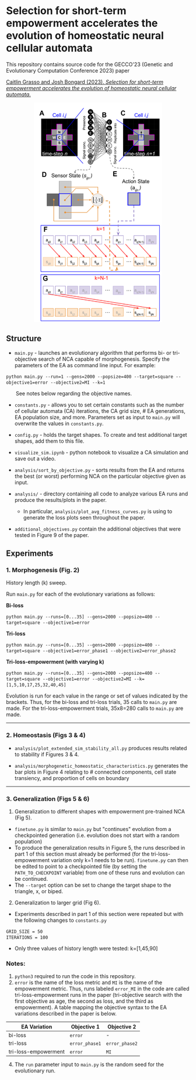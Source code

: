 # Selection for short-term empowerment accelerates the evolution of homeostatic neural cellular automata

This repository contains source code for the GECCO'23 (Genetic and Evolutionary Computation Conference 2023) paper 

[Caitlin Grasso and Josh Bongard (2023). *Selection for short-term empowerment accelerates the evolution of homeostatic neural cellular automata.*](https://arxiv.org/abs/2305.15220)</br> 

<p align="center">
  <img src="https://github.com/caitlingrasso/empowered-nca-II/blob/master/methods_fig.png?raw=true"  width="350" height="600">
</p>

## Structure

- `main.py` - launches an evolutionary algorithm that performs bi- or tri-objective search of NCA capable of morphogenesis. Specify the parameters of the EA as command line input. For example:
```
python main.py --run=1 --gens=2000 --popsize=400 --target=square --objective1=error --objective2=MI --k=1
```
&ensp; &nbsp; &nbsp; See notes below regarding the objective names.

- `constants.py` - allows you to set certain constants such as the number of cellular automata (CA) iterations, the CA grid size, # EA generations, EA population size, and more. Parameters set as input to `main.py` will overwrite the values in `constants.py`.

- `config.py` - holds the target shapes. To create and test additional target shapes, add them to this file.

- `visualize_sim.ipynb` - python notebook to visualize a CA simulation and save out a video.

- `analysis/sort_by_objective.py` - sorts results from the EA and returns the best (or worst) performing NCA on the particular objective given as input.

- `analysis/` - directory containing all code to analyze various EA runs and produce the results/plots in the paper.
  - In particular, `analysis/plot_avg_fitness_curves.py` is using to generate the loss plots seen throughout the paper.

- `additional_objectives.py` contain the additional objectives that were tested in Figure 9 of the paper.

## Experiments
### 1. Morphogenesis (Fig. 2)

History length (k) sweep.

Run `main.py` for each of the evolutionary variations as follows:

**Bi-loss**
```
python main.py --runs=[0...35] --gens=2000 --popsize=400 --target=square --objective1=error
```
**Tri-loss**
```
python main.py --runs=[0...35] --gens=2000 --popsize=400 --target=square --objective1=error_phase1 --objective2=error_phase2
```
**Tri-loss-empowerment (with varying k)**
```
python main.py --runs=[0...35] --gens=2000 --popsize=400 --target=square --objective1=error --objective2=MI --k=[1,5,10,17,25,32,40,45]
```

Evolution is run for each value in the range or set of values indicated by the brackets. Thus, for the bi-loss and tri-loss trials, 35 calls to `main.py` are made. For the tri-loss-empowerment trials, 35x8=280 calls to `main.py` are made.

---
### 2. Homeostasis (Figs 3 & 4)

- `analysis/plot_extended_sim_stability_all.py` produces results related to stability if Figures 3 & 4. 

- `analysis/morphogenetic_homeostatic_characteristics.py` generates the bar plots in Figure 4 relating to # connected components, cell state transiency, and proportion of cells on boundary

---
### 3. Generalization (Figs 5 & 6)

1. Generalization to different shapes with empowerment pre-trained NCA (Fig 5). 
- `finetune.py` is similar to `main.py` but "continues" evolution from a checkpointed generation (i.e. evolution does not start with a random population)
- To produce the generalization results in Figure 5, the runs described in part 1 of this section must already be performed (for the tri-loss-empowerment variation only k=1 needs to be run). `finetune.py` can then be edited to point to a checkpointed file (by setting the `PATH_TO_CHECKPOINT` variable) from one of these runs and evolution can be continued.
- The `--target` option can be set to change the target shape to the triangle, x, or biped.

2. Generalization to larger grid (Fig 6).
- Experiments described in part 1 of this section were repeated but with the following changes to `constants.py`
```
GRID_SIZE = 50
ITERATIONS = 100
```
- Only three values of history length were tested: k=[1,45,90]

### Notes: 
1. `python3` required to run the code in this repository.
2. `error` is the name of the loss metric and `MI` is the name of the empowerment metric. Thus, runs labeled `error_MI` in the code are called tri-loss-empowerment runs in the paper (tri-objective search with the first objective as age, the second as loss, and the third as empowerment). A table mapping the objective syntax to the EA variations described in the paper is below.

<div align="center">
  
| EA Variation      | Objective 1 | Objective 2 |
| ----------- | ----------- | ----------- |
| bi-loss      | `error`       | - |
| tri-loss   | `error_phase1`        | `error_phase2` |
| tri-loss-empowerment   |  `error`  | `MI` |  

</div>

4. The `run` parameter input to `main.py` is the random seed for the evolutionary run.

